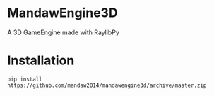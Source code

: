 # MandawEngine3D
A 3D GameEngine made with RaylibPy

# Installation
```
pip install https://github.com/mandaw2014/mandawengine3d/archive/master.zip
```